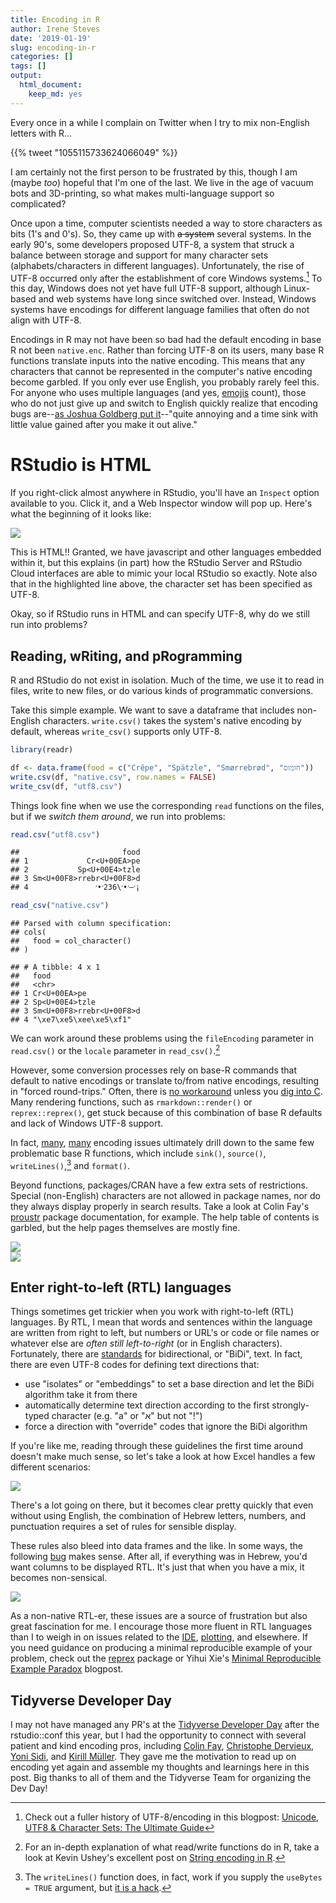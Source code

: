 ```yaml
---
title: Encoding in R
author: Irene Steves
date: '2019-01-19'
slug: encoding-in-r
categories: []
tags: []
output: 
  html_document: 
    keep_md: yes
---
```


Every once in a while I complain on Twitter when I try to mix non-English letters with R...

<!--html_preserve-->{{% tweet "1055115733624066049" %}}<!--/html_preserve-->

I am certainly not the first person to be frustrated by this, though I am (maybe _too_) hopeful that I'm one of the last. We live in the age of vacuum bots and 3D-printing, so what makes multi-language support so complicated? 

Once upon a time, computer scientists needed a way to store characters as bits (1's and 0's). So, they came up with ~~a system~~ several systems. In the early 90's, some developers proposed UTF-8, a system that struck a balance between storage and support for many character sets (alphabets/characters in different languages). Unfortunately, the rise of UTF-8 occurred only after the establishment of core Windows systems.[^1] To this day, Windows does not yet have full UTF-8 support, although Linux-based and web systems have long since switched over. Instead, Windows systems have encodings for different language families that often do not align with UTF-8.

[^1]: Check out a fuller history of UTF-8/encoding in this blogpost:  [Unicode, UTF8 & Character Sets: The Ultimate Guide](https://www.smashingmagazine.com/2012/06/all-about-unicode-utf8-character-sets/)

Encodings in R may not have been so bad had the default encoding in base R not been `native.enc`. Rather than forcing UTF-8 on its users, many base R functions translate inputs into the native encoding. This means that any characters that cannot be represented in the computer's native encoding become garbled. If you only ever use English, you probably rarely feel this. For anyone who uses multiple languages (and yes, [emojis](https://github.com/hadley/emo/issues/7) count), those who do not just give up and switch to English quickly realize that encoding bugs are--[as Joshua Goldberg put it](https://yihui.name/en/2018/11/biggest-regret-knitr/)--"quite annoying and a time sink with little value gained after you make it out alive." 

# RStudio is HTML

If you right-click almost anywhere in RStudio, you'll have an `Inspect` option available to you. Click it, and a Web Inspector window will pop up. Here's what the beginning of it looks like:

![](https://github.com/isteves/website/blob/master/static/rstudio-html.png?raw=true)

This is HTML!! Granted, we have javascript and other languages embedded within it, but this explains (in part) how the RStudio Server and RStudio Cloud interfaces are able to mimic your local RStudio so exactly. Note also that in the highlighted line above, the character set has been specified as UTF-8.

Okay, so if RStudio runs in HTML and can specify UTF-8, why do we still run into problems?

## Reading, wRiting, and pRogramming

R and RStudio do not exist in isolation. Much of the time, we use it to read in files, write to new files, or do various kinds of programmatic conversions. 

Take this simple example. We want to save a dataframe that includes non-English characters. `write.csv()` takes the system's native encoding by default, whereas `write_csv()` supports only UTF-8.


```r
library(readr)

df <- data.frame(food = c("Crêpe", "Spätzle", "Smørrebrød", "חומוס"))
write.csv(df, "native.csv", row.names = FALSE)
write_csv(df, "utf8.csv")
```

Things look fine when we use the corresponding `read` functions on the files, but if we _switch them around_, we run into problems:


```r
read.csv("utf8.csv")
```

```
##                       food
## 1             Cr<U+00EA>pe
## 2           Sp<U+00E4>tzle
## 3 Sm<U+00F8>rrebr<U+00F8>d
## 4               ׳—׳•׳\236׳•׳¡
```

```r
read_csv("native.csv")
```

```
## Parsed with column specification:
## cols(
##   food = col_character()
## )
```

```
## # A tibble: 4 x 1
##   food                    
##   <chr>                   
## 1 Cr<U+00EA>pe            
## 2 Sp<U+00E4>tzle          
## 3 Sm<U+00F8>rrebr<U+00F8>d
## 4 "\xe7\xe5\xee\xe5\xf1"
```

We can work around these problems using the `fileEncoding` parameter in `read.csv()` or the `locale` parameter in `read_csv()`.[^3]

[^3]: For an in-depth explanation of what read/write functions do in R, take a look at Kevin Ushey's excellent post on [String encoding in R](http://kevinushey.github.io/blog/2018/02/21/string-encoding-and-r/).

However, some conversion processes rely on base-R commands that default to native encodings or translate to/from native encodings, resulting in "forced round-trips." Often, there is [no workaround](https://github.com/r-lib/evaluate/issues/59) unless you [dig into C](http://r.789695.n4.nabble.com/source-parse-and-foreign-UTF-8-characters-td4733523.html). Many rendering functions, such as `rmarkdown::render()` or `reprex::reprex()`, get stuck because of this combination of base R defaults and lack of Windows UTF-8 support.

In fact, [many](https://github.com/yihui/knitr/issues/1506), [many](https://community.rstudio.com/t/problem-rendering-foreign-languages-in-rmd/17931/6) encoding issues ultimately drill down to the same few problematic base R functions, which include `sink()`, `source()`, `writeLines()`,[^2] and `format()`.

[^2]: The `writeLines()` function does, in fact, work if you supply the `useBytes = TRUE` argument, but [it is a hack](https://bugs.r-project.org/bugzilla/show_bug.cgi?id=17503).

Beyond functions, packages/CRAN have a few extra sets of restrictions. Special (non-English) characters are not allowed in package names, nor do they always display properly in search results. Take a look at Colin Fay's [proustr](https://github.com/ColinFay/proustr) package documentation, for example. The help table of contents is garbled, but the help pages themselves are mostly fine.

![](https://github.com/isteves/website/blob/master/static/proustr-help1.png?raw=true)  
![](https://github.com/isteves/website/blob/master/static/proustr-help2.png?raw=true)

## Enter right-to-left (RTL) languages

Things sometimes get trickier when you work with right-to-left (RTL) languages. By RTL, I mean that words and sentences within the language are written from right to left, but numbers or URL's or code or file names or whatever else are _often still left-to-right_ (or in English characters). Fortunately, there are [standards](https://www.w3.org/International/questions/qa-bidi-unicode-controls) for bidirectional, or "BiDi", text. In fact, there are even UTF-8 codes for defining text directions that:

- use "isolates" or "embeddings" to set a base direction and let the BiDi algorithm take it from there
- automatically determine text direction according to the first strongly-typed character (e.g. "a" or "א" but not "!")
- force a direction with "override" codes that ignore the BiDi algorithm

If you're like me, reading through these guidelines the first time around doesn't make much sense, so let's take a look at how Excel handles a few different scenarios:

![](https://user-images.githubusercontent.com/25118334/43059894-7cdfbeb4-8e03-11e8-917b-41b087d95742.gif)

There's a lot going on there, but it becomes clear pretty quickly that even without using English, the combination of Hebrew letters, numbers, and punctuation requires a set of rules for sensible display.

These rules also bleed into data frames and the like. In some ways, the following [bug](https://github.com/tidyverse/tibble/issues/433) makes sense. After all, if everything was in Hebrew, you'd want columns to be displayed RTL. It's just that when you have a mix, it becomes non-sensical. 

![](https://github.com/isteves/website/blob/master/static/tibble-flip.png?raw=true)

As a non-native RTL-er, these issues are a source of frustration but also great fascination for me. I encourage those more fluent in RTL languages than I to weigh in on issues related to the [IDE](https://github.com/rstudio/rstudio/issues/3808), [plotting](https://github.com/tidyverse/ggplot2/pull/2817), and elsewhere. If you need guidance on producing a minimal reproducible example of your problem, check out the [reprex](https://reprex.tidyverse.org/) package or Yihui Xie's [Minimal Reproducible Example Paradox](https://yihui.name/en/2017/09/the-minimal-reprex-paradox/) blogpost.

## Tidyverse Developer Day

I may not have managed any PR's at the [Tidyverse Developer Day](https://github.com/tidyverse/dev-day-2019) after the rstudio::conf this year, but I had the opportunity to connect with several patient and kind encoding pros, including [Colin Fay](https://twitter.com/_ColinFay), [Christophe Dervieux](https://twitter.com/chrisderv), [Yoni Sidi](https://twitter.com/yoniceedee), and [Kirill Müller](https://twitter.com/krlmlr). They gave me the motivation to read up on encoding yet again and assemble my thoughts and learnings here in this post. Big thanks to all of them and the Tidyverse Team for organizing the Dev Day!

